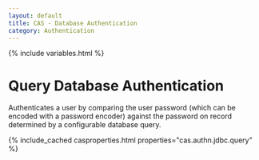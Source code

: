 ```yaml
---
layout: default
title: CAS - Database Authentication
category: Authentication
---
```

{% include variables.html %}

# Query Database Authentication

Authenticates a user by comparing the user password (which can be encoded with a password encoder)
against the password on record determined by a configurable database query.

{% include_cached casproperties.html properties="cas.authn.jdbc.query" %}
